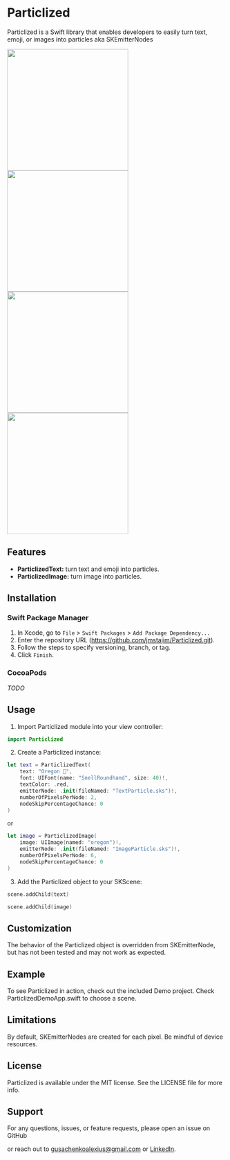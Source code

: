 # Particlized

Particlized is a Swift library that enables developers to easily turn text, emoji, or images into particles aka SKEmitterNodes

<img src="https://github.com/jmstajim/Particlized/assets/25672213/b6c73d67-aed7-4ed3-8a5d-78ab1c44b477" width="280" />
<img src="https://github.com/jmstajim/Particlized/assets/25672213/0dccc7b6-7861-4957-9eab-edd133e2b9cd" width="280" />


<img src="https://github.com/jmstajim/Particlized/assets/25672213/660407cc-d1de-4264-9c06-89ffb13f29f8" width="280" />
<img src="https://github.com/jmstajim/Particlized/assets/25672213/64999983-e118-449d-8483-b00becd32eb1" width="280" />

## Features

- **ParticlizedText:** turn text and emoji into particles.
- **ParticlizedImage:** turn image into particles.

## Installation

### Swift Package Manager

1. In Xcode, go to `File` > `Swift Packages` > `Add Package Dependency...`
2. Enter the repository URL (https://github.com/jmstajim/Particlized.git).
3. Follow the steps to specify versioning, branch, or tag.
4. Click `Finish`.

### CocoaPods

*TODO*

## Usage

1. Import Particlized module into your view controller:

```swift
import Particlized
```

2. Create a Particlized instance:

```swift
let text = ParticlizedText(
    text: "Oregon 🦫",
    font: UIFont(name: "SnellRoundhand", size: 40)!,
    textColor: .red,
    emitterNode: .init(fileNamed: "TextParticle.sks")!,
    numberOfPixelsPerNode: 2,
    nodeSkipPercentageChance: 0
)
```
or

```swift
let image = ParticlizedImage(
    image: UIImage(named: "oregon")!,
    emitterNode: .init(fileNamed: "ImageParticle.sks")!,
    numberOfPixelsPerNode: 6,
    nodeSkipPercentageChance: 0
)
```

3. Add the Particlized object to your SKScene:

```swift
scene.addChild(text)
```

```swift
scene.addChild(image)
```

## Customization

The behavior of the Particlized object is overridden from SKEmitterNode, but has not been tested and may not work as expected.

## Example

To see Particlized in action, check out the included Demo project.
Check ParticlizedDemoApp.swift to choose a scene.

## Limitations

By default, SKEmitterNodes are created for each pixel. Be mindful of device resources.

## License

Particlized is available under the MIT license. See the LICENSE file for more info.

## Support

For any questions, issues, or feature requests, please open an issue on GitHub

or reach out to [gusachenkoalexius@gmail.com](mailto:gusachenkoalexius@gmail.com) or [LinkedIn](https://www.linkedin.com/in/jmstajim/).
